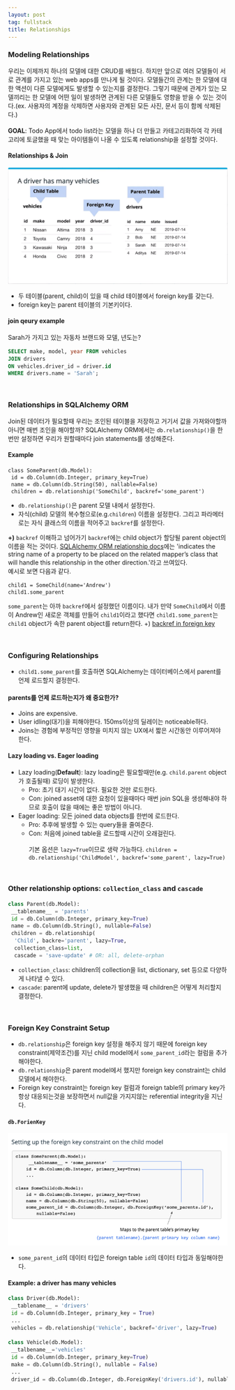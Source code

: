 ```yaml
---
layout: post
tag: fullstack
title: Relationships
---
```


### Modeling Relationships
우리는 이제까지 하나의 모델에 대한 CRUD를 배웠다. 하지만 앞으로 여러 모델들이 서로 관계를 가지고 있는 web apps를 만나게 될 것이다.
모델들간의 관계는 한 모델에 대한 액션이 다른 모델에게도 발생할 수 있는지를 결정한다. 그렇기 때문에 관계가 있는 모델끼리는 한 모델에 어떤 일이 발생하면
 관계된 다른 모델들도 영향을 받을 수 있는 것이다.(ex. 사용자의 계정을 삭제하면 사용자와 관계된 모든 사진, 문서 등이 함께 삭제된다.)
<br><br>
**GOAL**: Todo App에서 todo list라는 모델을 하나 더 만들고 카테고리화하여 각 카테고리에 토글했을 때 맞는 아이템들이 나올 수 있도록 relationship을 설정할 것이다.


#### Relationships & Join
![join.png](/img/join.png)

- 두 테이블(parent, child)이 있을 때 child 테이블에서 foreign key를 갖는다.
- foreign key는 parent 테이블의 기본키이다.

#### join qeury example
Sarah가 가지고 있는 자동차 브랜드와 모델, 년도는?
```sql
SELECT make, model, year FROM vehicles
JOIN drivers
ON vehicles.driver_id = driver.id
WHERE drivers.name = 'Sarah';
```

<br>

### Relationships in SQLAlchemy ORM
Join된 데이터가 필요할때 우리는 조인된 테이블을 저장하고 거기서 값을 가져와야할까 아니면 매번 조인을 해야할까? SQLAlchemy ORM에서는 `db.relationship()`을 한번만 설정하면 우리가 원할때마다 join statements를 생성해준다.

#### Example
```
class SomeParent(db.Model):
 id = db.Column(db.Integer, primary_key=True)
 name = db.Column(db.String(50), nallable=False)
 children = db.relationship('SomeChild', backref='some_parent')
```
- `db.relationship()`은 parent 모델 내에서 설정한다.
- 자식(child) 모델의 복수형으로(e.g.`children`) 이름을 설정한다. 그리고 파라메터로는 자식 클래스의 이름을 적어주고 `backref`를 설정한다.

**+)** `backref` 이해하고 넘어가기
`backref`에는 child object가 할당될 parent object의 이름을 적는 것이다.
[SQLAlchemy ORM relationship docs](https://docs.sqlalchemy.org/en/13/orm/relationship_api.html#sqlalchemy.orm.relationship)에는 'indicates the string name of a property to be placed on the related mapper’s class that will handle this relationship in the other direction.'라고 쓰여있다.
<br>
예시로 보면 다음과 같다.
```
child1 = SomeChild(name='Andrew')
child1.some_parent
```
`some_parent`는 아까 `backref`에서 설정했던 이름이다. 내가 만약 `SomeChild`에서 이름이 Andrew인 새로운 객체를 만들어 `child1`이라고 했다면 `child1.some_parent`는 `child1` object가 속한 parent object를 return한다.
+) [backref in foreign key](https://github.com/coleifer/peewee/issues/2027) 

<br>

### Configuring Relationships
- `child1.some_parent`를 호출하면 SQLAlchemy는 데이터베이스에서 parent를 언제 로드할지 결정한다.

#### parents를 언제 로드하는지가 왜 중요한가?
- Joins are expensive.
- User idling(대기)을 피해야한다. 150ms이상의 딜레이는 noticeable하다.
- Joins는 경험에 부정적인 영향을 미치지 않는 UX에서 짧은 시간동안 이루어져야 한다. 

#### Lazy loading vs. Eager loading
- Lazy loading(**Default**): lazy loading은 필요할때만(e.g. `child.parent` object가 호출될때) 로딩이 발생한다.
  - Pro: 초기 대기 시간이 없다. 필요한 것만 로드한다.
  - Con: joined asset에 대한 요청이 있을때마다 매번 join SQL을 생성해내야 하므로 호출이 많을 때에는 좋은 방법이 아니다.
- Eager loading: 모든 joined data objects를 한번에 로드한다.
  - Pro: 추후에 발생할 수 있는 query들을 줄여준다. 
  - Con: 처음에 joined table을 로드할때 시간이 오래걸린다.
 <br><br>
기본 옵션은 `lazy=True`이므로 생략 가능하다.
`children = db.relationship('ChildModel', backref='some_parent', lazy=True)`

<br>

### Other relationship options: `collection_class` and `cascade`
```python
class Parent(db.Model):
 __tablename__ = 'parents'
 id = db.Column(db.Integer, primary_key=True)
 name = db.Column(db.String(), nullable=False)
 children = db.relationship(
  'Child', backre='parent', lazy=True,
  collection_class=list,
  cascade = 'save-update' # OR: all, delete-orphan
```
- `collection_class`: children의 collection을 list, dictionary, set 등으로 다양하게 나타낼 수 있다.
- `cascade`: parent에 update, delete가 발생했을 때 children은 어떻게 처리할지 결정한다.

<br>

### Foreign Key Constraint Setup
- `db.relationship`은 foreign key 설정을 해주지 않기 때문에 foreign key constraint(제약조건)를 지닌 child model에서 `some_parent_id`라는 컬럼을 추가해야한다.
- `db.relationship`은 parent model에서 했지만 foreign key constraint는 child 모델에서 해야한다.
- Foreign key constraint는 foreign key 컬럼과 foreign table의 primary key가 항상 대응되는것을 보장하면서 null값을 가지지않는 referential integrity을 지닌다.

#### `db.ForienKey`
![foreignkey](/img/foreignkey.png)
- `some_parent_id`의 데이터 타입은 foreign table `id`의 데이터 타입과 동일해야한다.

#### Example: a driver has many vehicles
```python
class Driver(db.Model):
 __tablename__ = 'drivers'
 id = db.Column(db.Integer, primary_key = True)
 ...
 vehicles = db.relationship('Vehicle', backref='driver', lazy=True)
 
class Vehicle(db.Model):
 __talbename__='vehicles'
 id = db.Column(db.Integer, primary_key=True)
 make = db.Column(db.String(), nullable = False)
 ...
 driver_id = db.Column(db.Integer, db.ForeignKey('drivers.id'), nullable=False)
```
 
